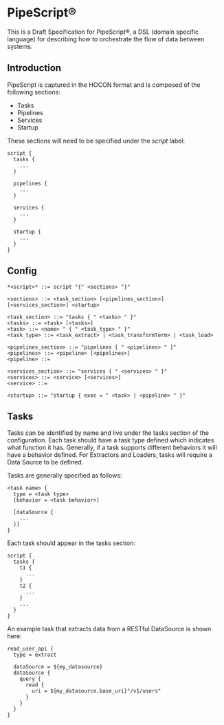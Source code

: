 # PipeScript&reg;

This is a Draft Specification for PipeScript&reg;, a DSL (domain specific language) for describing how to orchestrate the flow of data between systems.

## Introduction

PipeScript is captured in the HOCON format and is composed of the following sections:

* Tasks
* Pipelines
* Services
* Startup

These sections will need to be specified under the *script* label:

```HOCON
script {
  tasks {
    ...
  }
  
  pipelines {
    ...
  }
   
  services {
    ...
  }

  startup {
    ...
  }
}

```

## Config

```BNF
*<script>* ::= script "{" <sections> "}"

<sections> ::= <task_section> [<pipelines_section>] [<services_section>] <startup>

<task_section> ::= "tasks { " <tasks> " }"
<tasks> ::= <task> [<tasks>]
<task> ::= <name> " { " <task_type> " }"
<task_type> ::= <task_extract> | <task_transformTerm> | <task_load>

<pipelines_section> ::= "pipelines { " <pipelines> " }"
<pipelines> ::= <pipeline> [<pipelines>]
<pipeline> ::=

<services_section> ::= "services { " <services> " }"
<services> ::= <service> [<services>]
<service> ::= 

<startup> ::= "startup { exec = " <task> | <pipeline> " }"

```



## Tasks

Tasks can be identified by name and live under the tasks section of the configuration. Each task should have a task type defined which indicates what function it has. Generally, if a task supports different behaviors it will have a behavior defined. For Extractors and Loaders, tasks will require a Data Source to be defined.

Tasks are generally specified as follows:

```HOCON
<task name> {
  type = <task type>
  [behavior = <task behavior>]

  [dataSource {
    ...
  }]
}
```

Each task should appear in the tasks section:

```HOCON
script {
  tasks {
    t1 {
      ...
    }
    t2 {
      ...
    }
    ...
  }
}

```

An example task that extracts data from a RESTful DataSource is shown here:

```HOCON
read_user_api {
  type = extract

  dataSource = ${my_datasource}
  dataSource {
    query {
      read {
        uri = ${my_datasource.base_uri}"/v1/users"
      }
    }
  }
}
```

